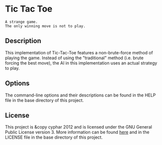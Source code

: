 Tic Tac Toe
===========
```
A strange game.
The only winning move is not to play.
```

Description
-----------
This implementation of Tic-Tac-Toe features a non-brute-force method of playing the game. Instead of using the "traditional" method (i.e. brute forcing the best move), the AI in this implementation uses an actual strategy to play.

Options
-------
The command-line options and their descriptions can be found in the HELP file in the base directory of this project.

License
-------
This project is &copy cyphar 2012 and is licensed under the GNU General Public License version 3. More information can be found [here](https://www.gnu.org/licenses/gpl.html) and in the LICENSE file in the base directory of this project.
